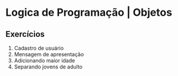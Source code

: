 # Logica de Programação | Objetos

## Exercícios

1. Cadastro de usuário
2. Mensagem de apresentação
3. Adicionando maior idade
4. Separando jovens de adulto

